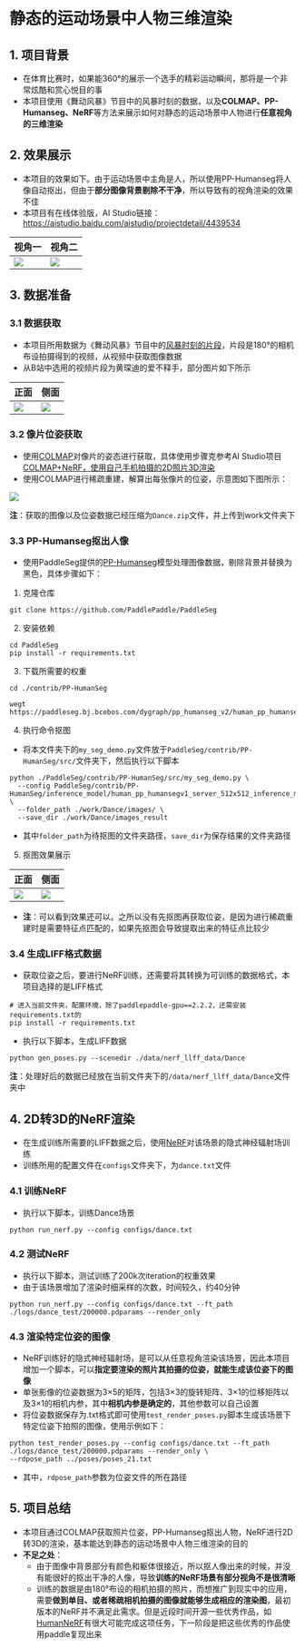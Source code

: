 # 静态的运动场景中人物三维渲染

## 1. 项目背景

- 在体育比赛时，如果能360°的展示一个选手的精彩运动瞬间，那将是一个非常炫酷和赏心悦目的事
- 本项目使用《舞动风暴》节目中的风暴时刻的数据，以及**COLMAP、PP-Humanseg、NeRF**等方法来展示如何对静态的运动场景中人物进行**任意视角的三维渲染**

## 2. 效果展示

- 本项目的效果如下。由于运动场景中主角是人，所以使用PP-Humanseg将人像自动抠出，但由于**部分图像背景剔除不干净**，所以导致有的视角渲染的效果不佳
- 本项目有在线体验版，AI Studio链接：https://aistudio.baidu.com/aistudio/projectdetail/4439534

| 视角一| 视角二|
| --- | --- |
| ![](https://ai-studio-static-online.cdn.bcebos.com/aaeeeeab1f2d4cefb42186dafec5cb59b27d35934bc744ed95652241e471301f)| ![](https://ai-studio-static-online.cdn.bcebos.com/5ae034f5ab5c4c21afe354cf7043544e9a2bfcc51a2943b9952382f35fac356b)|

## 3. 数据准备

### 3.1 数据获取

- 本项目所用数据为《舞动风暴》节目中的[风暴时刻的片段](https://www.bilibili.com/video/BV1mJ411F7Dj?spm_id_from=333.337.search-card.all.click&vd_source=f8c967257e5e66e7ab9fdb724afa02f7)，片段是180°的相机布设拍摄得到的视频，从视频中获取图像数据
- 从B站中选用的视频片段为黄琛迪的爱不释手，部分图片如下所示

| 正面 | 侧面 |
| --- | --- |
| ![](https://ai-studio-static-online.cdn.bcebos.com/e221425bf834435d8210e6dfc59381a3c4eed98853814e719c6f0e9f46099d5e) |![](https://ai-studio-static-online.cdn.bcebos.com/2806219f21b94e28ac92d0a91b5ea31a7428285a94d74f66acad9d4d94c1312f) |

### 3.2 像片位姿获取

- 使用[COLMAP](https://demuc.de/colmap/)对像片的姿态进行获取，具体使用步骤克参考AI Studio项目[COLMAP+NeRF，使用自己手机拍摄的2D照片3D渲染](https://aistudio.baidu.com/aistudio/projectdetail/4132862?contributionType=1)
- 使用COLMAP进行稀疏重建，解算出每张像片的位姿，示意图如下图所示：

![](https://ai-studio-static-online.cdn.bcebos.com/506ce7ad73eb4845ad6da53ad7d40608323fa4cdfdde479aa2f1f23ad9a10f5c)

**注**：获取的图像以及位姿数据已经压缩为`Dance.zip`文件，并上传到work文件夹下

### 3.3 PP-Humanseg抠出人像

- 使用PaddleSeg提供的[PP-Humanseg](https://gitee.com/paddlepaddle/PaddleSeg/tree/release/2.6/contrib/PP-HumanSeg)模型处理图像数据，剔除背景并替换为黑色，具体步骤如下：

1. 克隆仓库

```shell
git clone https://github.com/PaddlePaddle/PaddleSeg
```

2. 安装依赖

```shell
cd PaddleSeg
pip install -r requirements.txt
```

3. 下载所需要的权重

```shell
cd ./contrib/PP-HumanSeg

wegt https://paddleseg.bj.bcebos.com/dygraph/pp_humanseg_v2/human_pp_humansegv1_server_512x512_inference_model_with_softmax.zip
```

4. 执行命令抠图

- 将本文件夹下的`my_seg_demo.py`文件放于`PaddleSeg/contrib/PP-HumanSeg/src/`文件夹下，然后执行以下脚本
```shell
python ./PaddleSeg/contrib/PP-HumanSeg/src/my_seg_demo.py \
  --config PaddleSeg/contrib/PP-HumanSeg/inference_model/human_pp_humansegv1_server_512x512_inference_model_with_softmax/deploy.yaml \
  --folder_path ./work/Dance/images/ \
  --save_dir ./work/Dance/images_result
```

- 其中`folder_path`为待抠图的文件夹路径，`save_dir`为保存结果的文件夹路径

5. 抠图效果展示

| 正面 | 侧面 |
| --- | --- |
| ![](https://ai-studio-static-online.cdn.bcebos.com/168ad8b4a4444acfbda103c03c3e395d83e2652536e448019b852fb87debf249) | ![](https://ai-studio-static-online.cdn.bcebos.com/6a4201641eb8425991d9588ebb787d5c59c223625fea4eeb9896bfaed4bebe72) |

- **注**：可以看到效果还可以。之所以没有先抠图再获取位姿，是因为进行稀疏重建时是需要特征点匹配的，如果先抠图会导致提取出来的特征点比较少

### 3.4 生成LIFF格式数据

- 获取位姿之后，要进行NeRF训练，还需要将其转换为可训练的数据格式，本项目选择的是LIFF格式

```shell
# 进入当前文件夹，配置环境，除了paddlepaddle-gpu==2.2.2，还需安装requirements.txt的
pip install -r requirements.txt
```

- 执行以下脚本，生成LIFF数据

```shell
python gen_poses.py --scenedir ./data/nerf_llff_data/Dance
```

**注**：处理好后的数据已经放在当前文件夹下的`/data/nerf_llff_data/Dance`文件夹中

## 4. 2D转3D的NeRF渲染

- 在生成训练所需要的LIFF数据之后，使用[NeRF](https://www.matthewtancik.com/nerf)对该场景的隐式神经辐射场训练
- 训练所用的配置文件在`configs`文件夹下，为`dance.txt`文件

### 4.1 训练NeRF
- 执行以下脚本，训练Dance场景

```shell
python run_nerf.py --config configs/dance.txt
```

### 4.2 测试NeRF

- 执行以下脚本，测试训练了200k次iteration的权重效果
- 由于该场景增加了渲染时细采样的次数，时间较久，约40分钟

```shell
python run_nerf.py --config configs/dance.txt --ft_path ./logs/dance_test/200000.pdparams --render_only
```

### 4.3 渲染特定位姿的图像

- NeRF训练好的隐式神经辐射场，是可以从任意视角渲染该场景，因此本项目增加一个脚本，可以**指定要渲染的照片其拍摄的位姿，就能生成该位姿下的图像**
- 单张影像的位姿数据为3×5的矩阵，包括3×3的旋转矩阵、3×1的位移矩阵以及3×1的相机内参，其中**相机内参是确定的**，其他参数可以自己设置
- 将位姿数据保存为.txt格式即可使用`test_render_poses.py`脚本生成该场景下特定位姿下拍照的图像，使用示例如下：

```shell
python test_render_poses.py --config configs/dance.txt --ft_path ./logs/dance_test/200000.pdparams --render_only \
--rdpose_path ../poses/poses_21.txt
```
- 其中，`rdpose_path`参数为位姿文件的所在路径

## 5. 项目总结

- 本项目通过COLMAP获取照片位姿，PP-Humanseg抠出人物，NeRF进行2D转3D的渲染，基本能达到静态的运动场景中人物三维渲染的目的
- **不足之处**：
    - 由于图像中背景部分有颜色和躯体很接近，所以抠人像出来的时候，并没有能很好的抠出干净的人像，导致**训练的NeRF场景有部分视角不是很清晰**
    - 训练的数据是由180°布设的相机拍摄的照片，而想推广到现实中的应用，需要**做到单目、或者稀疏相机拍摄的图像就能够生成相应的渲染图**，最初版本的NeRF并不满足此需求。但是近段时间开源一些优秀作品，如[HumanNeRF](https://grail.cs.washington.edu/projects/humannerf/)有很大可能完成这项任务，下一阶段是把这些优秀的作品使用paddle复现出来
